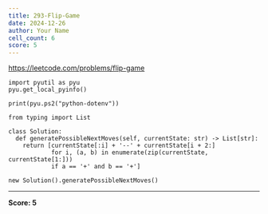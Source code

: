 ```yaml
---
title: 293-Flip-Game
date: 2024-12-26
author: Your Name
cell_count: 6
score: 5
---
```


https://leetcode.com/problems/flip-game


```
import pyutil as pyu
pyu.get_local_pyinfo()
```


```
print(pyu.ps2("python-dotenv"))
```


```
from typing import List
```


```
class Solution:
  def generatePossibleNextMoves(self, currentState: str) -> List[str]:
    return [currentState[:i] + '--' + currentState[i + 2:]
            for i, (a, b) in enumerate(zip(currentState, currentState[1:]))
            if a == '+' and b == '+']
```


```
new Solution().generatePossibleNextMoves()
```


---
**Score: 5**